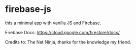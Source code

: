 # firebase-js

this a minimal app with vanilla JS and Firebase.

Firebase Docs: https://cloud.google.com/firestore/docs/

Credits to: The Net Ninja, thanks for the knowledge my friend.
